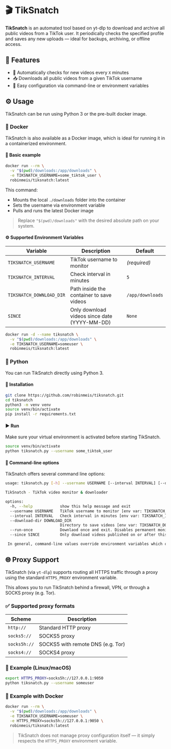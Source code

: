 # 🎬 TikSnatch

**TikSnatch** is an automated tool based on yt-dlp to download and archive all public videos from a TikTok user. It periodically checks the specified profile and saves any new uploads — ideal for backups, archiving, or offline access.

## 🚀 Features

- 🔁 Automatically checks for new videos every `X` minutes
- 📥 Downloads all public videos from a given TikTok username
- 🔧 Easy configuration via command-line or environment variables

## ⚙️ Usage

TikSnatch can be run using Python 3 or the pre-built docker image.

### 🐳 Docker

TikSnatch is also available as a Docker image, which is ideal for running it in a containerized environment.

#### 🧪 Basic example

```bash
docker run --rm \
  -v "$(pwd)/downloads:/app/downloads" \
  -e TIKSNATCH_USERNAME=some_tiktok_user \
  robinmeis/tiksnatch:latest
```

This command:
- Mounts the local `./downloads` folder into the container
- Sets the username via environment variable
- Pulls and runs the latest Docker image

> Replace `"$(pwd)/downloads"` with the desired absolute path on your system.

#### ⚙️ Supported Environment Variables

| Variable                     | Description                                   | Default         |
|------------------------------|-----------------------------------------------|-----------------|
| `TIKSNATCH_USERNAME`         | TikTok username to monitor                    | *(required)*    |
| `TIKSNATCH_INTERVAL`         | Check interval in minutes                     | `5`             |
| `TIKSNATCH_DOWNLOAD_DIR`     | Path inside the container to save videos      | `/app/downloads`|
| `SINCE `                     | Only download videos since date (YYYY-MM-DD)  | `None`          |


```bash
docker run -d --name tiksnatch \
  -v "$(pwd)/downloads:/app/downloads" \
  -e TIKSNATCH_USERNAME=someuser \
  robinmeis/tiksnatch:latest
```

### 🐍 Python

You can run TikSnatch directly using Python 3.

#### 🧪 Installation

```bash
git clone https://github.com/robinmeis/tiksnatch.git
cd tiksnatch
python3 -m venv venv
source venv/bin/activate
pip install -r requirements.txt
```

#### ▶️ Run

Make sure your virtual environment is activated before starting TikSnatch.

```bash
source venv/bin/activate
python tiksnatch.py --username some_tiktok_user
```

#### 📖 Command-line options

TikSnatch offers several command line options:

```bash
usage: tiksnatch.py [-h] --username USERNAME [--interval INTERVAL] [--download-dir DOWNLOAD_DIR] [--run-once] [--since SINCE]

TikSnatch - TikTok video monitor & downloader

options:
  -h, --help            show this help message and exit
  --username USERNAME   TikTok username to monitor [env var: TIKSNATCH_USERNAME]
  --interval INTERVAL   Check interval in minutes [env var: TIKSNATCH_INTERVAL]
  --download-dir DOWNLOAD_DIR
                        Directory to save videos [env var: TIKSNATCH_DOWNLOAD_DIR]
  --run-once            Downlaod once and exit. Disables permanent monitoring
  --since SINCE         Only download videos published on or after this date (YYYY-MM-DD) [env var: SINCE]

 In general, command-line values override environment variables which override defaults.
```

## 🌐 Proxy Support

TikSnatch (via `yt-dlp`) supports routing all HTTPS traffic through a proxy using the standard `HTTPS_PROXY` environment variable.

This allows you to run TikSnatch behind a firewall, VPN, or through a SOCKS proxy (e.g. Tor).

### ✅ Supported proxy formats

| Scheme         | Description                           |
|----------------|---------------------------------------|
| `http://`      | Standard HTTP proxy                   |
| `socks5://`    | SOCKS5 proxy                          |
| `socks5h://`   | SOCKS5 with remote DNS (e.g. Tor)     |
| `socks4://`    | SOCKS4 proxy                          |

### 🧪 Example (Linux/macOS)

```bash
export HTTPS_PROXY=socks5h://127.0.0.1:9050
python tiksnatch.py --username someuser
```

### 🐳 Example with Docker

```bash
docker run --rm \
  -v "$(pwd)/downloads:/app/downloads" \
  -e TIKSNATCH_USERNAME=someuser \
  -e HTTPS_PROXY=socks5h://127.0.0.1:9050 \
  robinmeis/tiksnatch:latest
```

> TikSnatch does not manage proxy configuration itself — it simply respects the `HTTPS_PROXY` environment variable.
